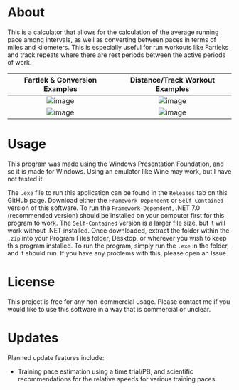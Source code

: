 # About
This is a calculator that allows for the calculation of the average running pace among intervals, as well as converting between paces in terms of miles and kilometers.
This is especially useful for run workouts like Fartleks and track repeats where there are rest periods between the active periods of work.

Fartlek & Conversion Examples                                                                                 |Distance/Track Workout Examples
:------------------------------------------------------------------------------------------------------------:|:------------------------------------------------------------------------------------------------------------:
![image](https://github.com/ConnellHagen/pace-calculator/assets/72321241/9d28de9e-47b8-45f4-98b9-5347d0896920)|![image](https://github.com/ConnellHagen/pace-calculator/assets/72321241/07e97c32-207c-4373-aa52-bceef30f21a8)
![image](https://github.com/ConnellHagen/pace-calculator/assets/72321241/fa6b893d-a56c-455d-8947-537e126c221a)|![image](https://github.com/ConnellHagen/pace-calculator/assets/72321241/58ba5650-4c82-47d5-a3fd-c1a618910d58)

# Usage
This program was made using the Windows Presentation Foundation, and so it is made for Windows. Using an emulator like Wine may work, but I have not tested it.

The `.exe` file to run this application can be found in the `Releases` tab on this GitHub page. Download either the `Framework-Dependent` or `Self-Contained` version
of this software. To run the `Framework-Dependent`, .NET 7.0 (recommended version) should be installed on your computer first for this program to work. The `Self-Contained`
version is a larger file size, but it will work without .NET installed. Once downloaded, extract the folder within the `.zip` into your Program Files folder, 
Desktop, or wherever you wish to keep this program installed. To run the program, simply run the `.exe` in the folder, and it should run. If you have any 
problems with this, please open an Issue.

# License
This project is free for any non-commercial usage. Please contact me if you would like to use this software in a way that is commercial or unclear.

# Updates
Planned update features include: 
- Training pace estimation using a time trial/PB, and scientific recommendations for the relative speeds for various training paces.
